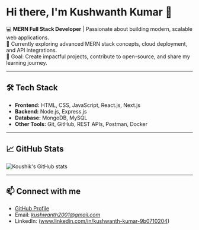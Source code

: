 # Hi there, I'm Kushwanth Kumar 👋

💻 **MERN Full Stack Developer** | Passionate about building modern, scalable web applications.  
🌱 Currently exploring advanced MERN stack concepts, cloud deployment, and API integrations.  
🚀 Goal: Create impactful projects, contribute to open-source, and share my learning journey.  

---

## 🛠 Tech Stack
- **Frontend:** HTML, CSS, JavaScript, React.js, Next.js  
- **Backend:** Node.js, Express.js  
- **Database:** MongoDB, MySQL  
- **Other Tools:** Git, GitHub, REST APIs, Postman, Docker  

---

## 📈 GitHub Stats
![Koushik's GitHub stats](https://github-readme-stats.vercel.app/api?username=koushikkumar73&show_icons=true&theme=radical)

---

## 📫 Connect with me
- [GitHub Profile](https://github.com/koushikkumar73)
- Email: *kushwanth2001@gmail.com*
- LinkedIn: (www.linkedin.com/in/kushwanth-kumar-9b0710204)

